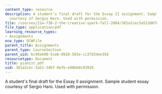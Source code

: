 ```yaml
---
content_type: resource
description: A student's final draft for the Essay II assignment. Sample student essay
  courtesy of Sergio Haro. Used with permission.
file: /courses/21w-730-2-the-creative-spark-fall-2004/381a2cec3a513d6f0efbe906b0c03929_pianist.pdf
file_type: application/pdf
learning_resource_types:
- Assignments
ocw_type: OCWFile
parent_title: Assignments
parent_type: CourseSection
parent_uid: bc95e690-5ceb-0919-503e-cc37d34ee356
resourcetype: Document
title: pianist.pdf
uid: 381a2cec-3a51-3d6f-0efb-e906b0c03929
---
```

A student's final draft for the Essay II assignment. Sample student essay courtesy of Sergio Haro. Used with permission.

